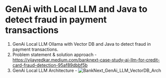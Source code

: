 # GenAi with Local LLM and Java to detect fraud in payment transactions

1. GenAi Local LLM Ollama with Vector DB and Java to detect fraud in payment transactions.
2. Problem statement & solution approach - https://vijayredkar.medium.com/banknext-case-study-ai-llm-for-credit-card-fraud-detection-95af89dbbf5b
3. GenAi Local LLM Architecture -
   ![BankNext_GenAi_LLM_VectorDB_Arch](https://github.com/vijayredkar/GenAi-Local-LLM-Payment-Fraud-Detect/assets/25388646/7c98391b-7d59-4e8b-b96a-8e6cbf137125)
